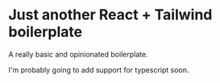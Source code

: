 # Just another React + Tailwind boilerplate


A really basic and opinionated boilerplate.

I'm probably going to add support for typescript soon.
 
